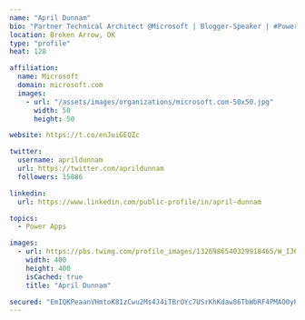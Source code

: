 ```yaml
---
name: "April Dunnam"
bio: "Partner Technical Architect @Microsoft | Blogger-Speaker | #PowerApps, #PowerAutomate, #Office365, #SharePoint | #WIT | #Karaoke Queen"
location: Broken Arrow, OK
type: "profile"
heat: 128

affiliation:
  name: Microsoft
  domain: microsoft.com
  images:
    - url: "/assets/images/organizations/microsoft.com-50x50.jpg"
      width: 50
      height: 50

website: https://t.co/enJuiGEQZc

twitter:
  username: aprildunnam
  url: https://twitter.com/aprildunnam
  followers: 15886

linkedin:
  url: https://www.linkedin.com/public-profile/in/april-dunnam

topics:
  - Power Apps

images:
  - url: https://pbs.twimg.com/profile_images/1326986540329918465/W_IJ6Ih2_400x400.jpg
    width: 400
    height: 400
    isCached: true
    title: "April Dunnam"

secured: "EmIQKPeaanVHmtoK81zCwu2Ms4J4iTBrOYc7USrKhKdaw86TbWbRF4PMAO0yP5XKAzfkmY2Gjk2wxZesr/6ofbrY1JUS18dm8pertyWaFh5UBAOspo/4rlmsBhRZUMdMFHIwtJ8zOQGr8yWa8YUh9zLz9MF2xhkti6AYmD3/DXgKrSIUzXDYVWqkfNsZXAsoHYGQZLsbC623acdgg5F4EfVt+ryVjVlQ+RK8GgEp99vIKk59HE6PrR/h7v3c/wmk4sS0klDGHPXTsZ+4GFWL/dYK39HzaB+j03+7vvC0P++Kh4NJCPix3WAvSIeUEnMTdBpKCvGEYP5ggj6RqGc510wUfYeJg3HQF7bMBk72bm3AIjrJXxQaQCIM+q62cjcgn4BxxzMD5WO9DlDc1jOAZa3ggTGxQjCcaOq/ywPGHvo=;t4Gj5Jv3+kJCV+/YASI/2g=="
---
```


